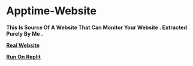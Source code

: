 # Apptime-Website
<b>This Is Source Of A Website That Can Monitor Your Website .
Extracted Purely By Me .</b>

<b>[Real Website](https://apptime.eu.org/)</b>

<b>[Run On Replit](https://github.com/GripZViSx/Apptime-Website)</b>

